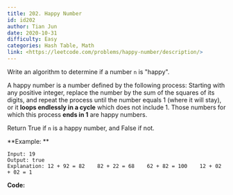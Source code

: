 ```yaml
---
title: 202. Happy Number
id: id202
author: Tian Jun
date: 2020-10-31
difficulty: Easy
categories: Hash Table, Math
link: <https://leetcode.com/problems/happy-number/description/>
---
```


Write an algorithm to determine if a number `n` is "happy".

A happy number is a number defined by the following process: Starting with any
positive integer, replace the number by the sum of the squares of its digits,
and repeat the process until the number equals 1 (where it will stay), or it
**loops endlessly in a cycle** which does not include 1. Those numbers for
which this process **ends in 1** are happy numbers.

Return True if `n` is a happy number, and False if not.

**Example:  **
            
	Input: 19    
	Output: true    
	Explanation: 12 + 92 = 82    82 + 22 = 68    62 + 82 = 100    12 + 02 + 02 = 1    


**Code:**
